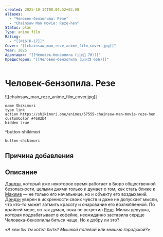 ```yaml
---
created: 2025-10-14T00:04:52+03:00
aliases:
  - "Человек-бензопила: Резе"
  - "Chainsaw Man Movie: Reze-hen"
Status: plan
Type: anime film
Rating:
  - "[[®️16|R-17]]"
Cover: "[[chainsaw_man_reze_anime_film_cover.jpg]]"
Year: 2025
Адаптация: "[[Человек-бензопила (🇯🇵📗 70)]]"
Предыстория: "[[Человек-бензопила (🇯🇵📺 666)]]"
---
```


# Человек-бензопила. Резе

![[chainsaw_man_reze_anime_film_cover.jpg]]



```button
name Shikimori
type link
action https://shikimori.one/animes/57555-chainsaw-man-movie-reze-hen
customColor #4682b4
hidden true
```
^button-shikimori





`button-shikimori`

## Причина добавления




## Описание

[Дэндзи](https://shikimori.one/characters/170732-denji), который уже некоторое время работает в Бюро общественной безопасности, целыми днями только и думает о том, как стать ближе к [Макиме](https://shikimori.one/characters/170734-makima) — не только его начальнице, но и объекту его воздыханий. [Дэндзи](https://shikimori.one/characters/170732-denji) уверен в искренности своих чувств и даже не допускает мысли, что кто-то может затмить красоту и очарование его возлюбленной. По крайней мере, он так думал, пока не встретил [Резе](https://shikimori.one/characters/174751-reze). Милая девушка, которая подрабатывает в кофейне, неожиданно заставила сердце Человека-бензопилы биться чаще. Но к добру ли это?  
  
_«А кем бы ты хотел быть? Мышкой полевой или мышью городской?»_
